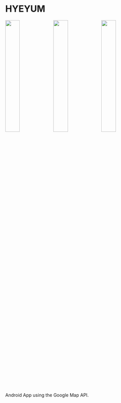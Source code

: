 # HYEYUM
<img src="https://user-images.githubusercontent.com/52686126/69910193-74ec4c80-144a-11ea-92cd-8687a5ad4c9b.png" width="30%"><img src="https://user-images.githubusercontent.com/52686126/69910194-761d7980-144a-11ea-892a-8a3b976e0ce5.png" width="30%"><img src="https://user-images.githubusercontent.com/52686126/69910196-774ea680-144a-11ea-92c3-a48cfe42ca34.png" width="30%">
<br>
Android App using the Google Map API.

